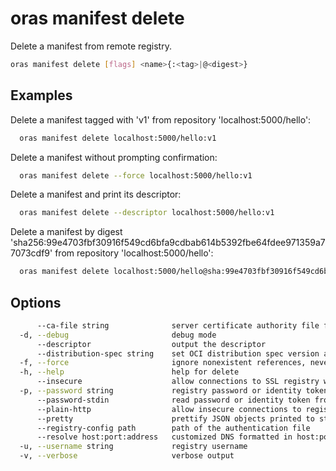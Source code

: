# oras manifest delete

Delete a manifest from remote registry.

```bash
oras manifest delete [flags] <name>{:<tag>|@<digest>}
```

## Examples

Delete a manifest tagged with 'v1' from repository 'localhost:5000/hello':

```bash
  oras manifest delete localhost:5000/hello:v1
```

Delete a manifest without prompting confirmation:

```bash
  oras manifest delete --force localhost:5000/hello:v1
```

Delete a manifest and print its descriptor:

```bash
  oras manifest delete --descriptor localhost:5000/hello:v1
```

Delete a manifest by digest 'sha256:99e4703fbf30916f549cd6bfa9cdbab614b5392fbe64fdee971359a77073cdf9' from repository 'localhost:5000/hello':

```bash
  oras manifest delete localhost:5000/hello@sha:99e4703fbf30916f549cd6bfa9cdbab614b5392fbe64fdee971359a77073cdf9
```


## Options

```bash
      --ca-file string              server certificate authority file for the remote registry
  -d, --debug                       debug mode
      --descriptor                  output the descriptor
      --distribution-spec string    set OCI distribution spec version and API option for target. options: v1.1-referrers-api, v1.1-referrers-tag
  -f, --force                       ignore nonexistent references, never prompt
  -h, --help                        help for delete
      --insecure                    allow connections to SSL registry without certs
  -p, --password string             registry password or identity token
      --password-stdin              read password or identity token from stdin
      --plain-http                  allow insecure connections to registry without SSL check
      --pretty                      prettify JSON objects printed to stdout
      --registry-config path        path of the authentication file
      --resolve host:port:address   customized DNS formatted in host:port:address
  -u, --username string             registry username
  -v, --verbose                     verbose output
```